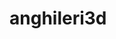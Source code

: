 # anghileri3d

<!-- python -m venv venv
2. Attivare l'ambiente virtuale
Windows:

bash
Copia codice
venv\Scripts\activate
macOS/Linux:

bash
Copia codice
source venv/bin/activate
Installazione delle librerie
Tutte le librerie necessarie sono elencate nel file requirements.txt.
Per installarle, eseguire:

bash
Copia codice
pip install -r requirements.txt
Avvio del progetto Django
Dopo aver installato le librerie:

1. Applicare le migrazioni
bash
Copia codice
python manage.py migrate
2. Avviare il server di sviluppo
bash
Copia codice
python manage.py runserver
3. Aprire il browser
cpp
Copia codice
http://127.0.0.1:8000/
Aggiornamento del requirements.txt
Se installi nuove librerie e vuoi aggiornare il file:

bash

pip freeze > requirements.txt
Disattivare l'ambiente virtuale -->


